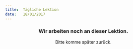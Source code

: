 ```yaml
---
title:  Tägliche Lektion
date:   18/01/2017
---
```


### <center>Wir arbeiten noch an dieser Lektion.</center>
<center>Bitte komme später zurück.</center>